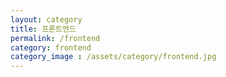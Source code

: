 ```yaml
---
layout: category
title: 프론트엔드
permalink: /frontend
category: frontend
category_image : /assets/category/frontend.jpg
---
```

